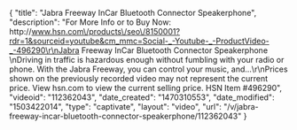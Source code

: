 {
    "title": "Jabra Freeway InCar Bluetooth Connector Speakerphone",
    "description": "For More Info or to Buy Now: http:\/\/www.hsn.com\/products\/seo\/8150001?rdr=1&sourceid=youtube&cm_mmc=Social-_-Youtube-_-ProductVideo-_-496290\r\nJabra Freeway InCar Bluetooth Connector Speakerphone  \nDriving in traffic is hazardous enough without fumbling with your radio or phone. With the Jabra Freeway, you can control your music, and...\r\nPrices shown on the previously recorded video may not represent the current price.  View hsn.com to view the current selling price. HSN Item #496290",
    "videoid": "112362043",
    "date_created": "1470310553",
    "date_modified": "1503422014",
    "type": "captivate",
    "layout": "video",
    "url": "\/v\/jabra-freeway-incar-bluetooth-connector-speakerphone\/112362043"
}